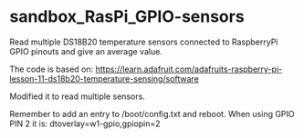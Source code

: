 # sandbox_RasPi_GPIO-sensors
Read multiple DS18B20 temperature sensors connected to RaspberryPi GPIO pinouts and give an average value.

The code is based on:
https://learn.adafruit.com/adafruits-raspberry-pi-lesson-11-ds18b20-temperature-sensing/software

Modified it to read multiple sensors.

Remember to add an entry to /boot/config.txt and reboot. When using GPIO PIN 2 it is:
dtoverlay=w1-gpio,gpiopin=2
